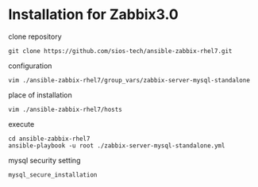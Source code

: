 
# Installation for Zabbix3.0 

clone repository
```
git clone https://github.com/sios-tech/ansible-zabbix-rhel7.git
```

configuration
```
vim ./ansible-zabbix-rhel7/group_vars/zabbix-server-mysql-standalone
```

place of installation
```
vim ./ansible-zabbix-rhel7/hosts
```

execute
```
cd ansible-zabbix-rhel7
ansible-playbook -u root ./zabbix-server-mysql-standalone.yml
```

mysql security setting
```
mysql_secure_installation
```
